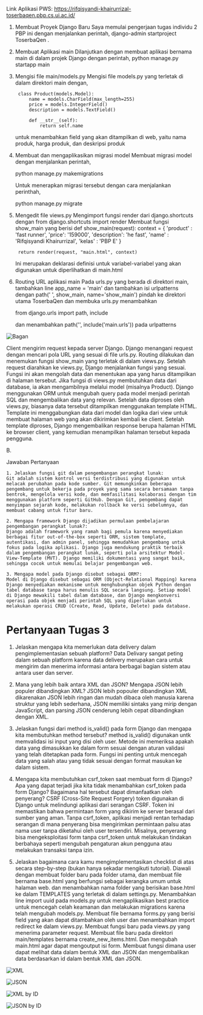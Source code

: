 Link Aplikasi PWS: https://rifqisyandi-khairurrizal-toserbaqen.pbp.cs.ui.ac.id/

1. Membuat Proyek Django Baru
    Saya memulai pengerjaan tugas individu 2 PBP ini dengan menjalankan perintah,
    django-admin startproject ToserbaQen .

2. Membuat Aplikasi main
    Dilanjutkan dengan membuat aplikasi bernama main di dalam projek Django dengan perintah,
    python manage.py startapp main

3. Mengisi file main/models.py
    Mengisi file models.py yang terletak di dalam direktori main dengan,

        class Product(models.Model):
            name = models.CharField(max_length=255)
            price = models.IntegerField()
            description = models.TextField()

            def __str__(self):
                return self.name
    
    untuk menambahkan field yang akan ditampilkan di web, yaitu nama produk, harga produk, dan deskripsi produk

4. Membuat dan mengaplikasikan migrasi model
    Membuat migrasi model dengan menjalankan perintah,

    python manage.py makemigrations

    Untuk menerapkan migrasi tersebut dengan cara menjalankan perinthah,
    
    python manage.py migrate 

5. Mengedit file views.py
    Mengimport fungsi render dari django.shortcuts dengan from django.shortcuts import render
    Membuat fungsi show_main yang berisi
    def show_main(request):
        context = {
            'product' : 'fast runner',
            'price': '159000',
            'description': 'he fast',
            'name' : 'Rifqisyandi Khairurrizal',
            'kelas' : 'PBP E'
        }

        return render(request, "main.html", context)
    Ini merupakan deklarasi definisi untuk variabel-variabel yang akan digunakan untuk diperlihatkan di main.html

6. Routing URL aplikasi main
    Pada urls.py yang berada di direktori main, tambahkan line app_name = 'main'
    dan tambahkan isi urlpatterns dengan path(' ', show_main, name='show_main')
    pindah ke direktori utama ToserbaQen dan membuka urls.py menambahkan

    from django.urls import path, include

    dan menambahkan path('', include('main.urls')) pada urlpatterns

![Bagan](https://cdn.discordapp.com/attachments/1183391036442165391/1283274262135701577/Screenshot_2024-09-11_at_10.48.01.png?ex=66e265ca&is=66e1144a&hm=dbd06be2c791c13abf154f171944cf97fec89a8a8f2f98f135602aff03958e08&)

Client mengirim request kepada server Django. Django menangani request dengan mencari pola URL yang sesuai di file urls.py. Routing dilakukan dan menemukan fungsi show_main yang terletak di dalam views.py. Setelah request diarahkan ke views.py, Django menjalankan fungsi yang sesuai. Fungsi ini akan mengolah data dan menentukan apa yang harus ditampilkan di halaman tersebut. Jika fungsi di views.py membutuhkan data dari database, ia akan mengambilnya melalui model (misalnya Product). Django menggunakan ORM untuk mengubah query pada model menjadi perintah SQL dan mengembalikan data yang relevan. Setelah data diproses oleh views.py, biasanya data tersebut ditampilkan menggunakan template HTML. Template ini menggabungkan data dari model dan logika dari view untuk membuat halaman web yang akan dikirimkan kembali ke client. Setelah template diproses, Django mengembalikan response berupa halaman HTML ke browser client, yang kemudian menampilkan halaman tersebut kepada pengguna.

B.

Jawaban Pertanyaan

    1. Jelaskan fungsi git dalam pengembangan perangkat lunak: 
    Git adalah sistem kontrol versi terdistribusi yang digunakan untuk melacak perubahan pada kode sumber. Git memungkinkan beberapa pengembang untuk bekerja pada proyek yang sama secara bersamaan tanpa bentrok, mengelola versi kode, dan memfasilitasi kolaborasi dengan tim menggunakan platform seperti GitHub. Dengan Git, pengembang dapat menyimpan sejarah kode, melakukan rollback ke versi sebelumnya, dan membuat cabang untuk fitur baru.

    2. Mengapa framework Django dijadikan permulaan pembelajaran pengembangan perangkat lunak?: 
    Django adalah framework yang ramah bagi pemula karena menyediakan berbagai fitur out-of-the-box seperti ORM, sistem template, autentikasi, dan admin panel, sehingga memudahkan pengembang untuk fokus pada logika aplikasi. Django juga mendukung praktik terbaik dalam pengembangan perangkat lunak, seperti pola arsitektur Model-View-Template (MVT). Django memiliki dokumentasi yang sangat baik, sehingga cocok untuk memulai belajar pengembangan web.

    3. Mengapa model pada Django disebut sebagai ORM?: 
    Model di Django disebut sebagai ORM (Object-Relational Mapping) karena Django menyediakan mekanisme untuk menghubungkan objek Python dengan tabel database tanpa harus menulis SQL secara langsung. Setiap model di Django mewakili tabel dalam database, dan Django mengkonversi operasi pada objek menjadi perintah SQL yang diperlukan untuk melakukan operasi CRUD (Create, Read, Update, Delete) pada database.


# Pertanyaan Tugas 3
1. Jelaskan mengapa kita memerlukan data delivery dalam pengimplementasian sebuah platform?
Data Delivary sangat peting dalam sebuah platform karena data delivery merupakan cara untuk mengirim dan menerima informasi antara berbagai bagian sistem atau antara user dan server.

2. Mana yang lebih baik antara XML dan JSON? Mengapa JSON lebih populer dibandingkan XML?
JSON lebih popouler dibandingkan XML dikarenakan JSON lebih ringan dan mudah dibaca oleh manusia karena struktur yang lebih sederhana, JSON memiliki sintaks yang mirip dengan JavaScript, dan parsing JSON cenderung lebih cepat dibandingkan dengan XML.

3. Jelaskan fungsi dari method is_valid() pada form Django dan mengapa kita membutuhkan method tersebut?
method is_valid() digunakan untk memvalidasi isi input yang disi oleh user. Metode ini memeriksa apakah data yang dimasukkan ke dalam form sesuai dengan aturan validasi yang telah ditetapkan pada form. Fungsi ini penting untuk mencegah data yang salah atau yang tidak sesuai dengan format masukan ke dalam sistem.

4. Mengapa kita membutuhkan csrf_token saat membuat form di Django? Apa yang dapat terjadi jika kita tidak menambahkan csrf_token pada form Django? Bagaimana hal tersebut dapat dimanfaatkan oleh penyerang?
CSRF (Cross-Site Request Forgery) token digunakan di Django untuk melindungi aplikasi dari serangan CSRF. Token ini memastikan bahwa permintaan form yang dikirim ke server berasal dari sumber yang aman. Tanpa csrf_token, aplikasi menjadi rentan terhadap serangan di mana penyerang bisa mengirimkan permintaan palsu atas nama user tanpa diketahui oleh user tersendiri. Misalnya, penyerang bisa mengeksploitasi form tanpa csrf_token untuk melakukan tindakan berbahaya seperti mengubah pengaturan akun pengguna atau melakukan transaksi tanpa izin.

5. Jelaskan bagaimana cara kamu mengimplementasikan checklist di atas secara step-by-step (bukan hanya sekadar mengikuti tutorial).
Diawali dengan membuat folder baru pada folder utama, dan membuat file bernama base.html yang berfungsi sebagai kerangka umum untuk halaman web. dan menambahkan nama folder yang berisikan base.html ke dalam TEMPLATES yang terletak di dalam settings.py. Menambahkan line import uuid pada models.py untuk mengaplikasikan best practice untuk mencegah celah keamanan dan melakukan migrations karena telah mengubah models.py. Membuat file bernama forms.py yang berisi field yang akan dapat ditambahkan oleh user dan menambahkan import redirect ke dalam views.py. Membuat fungsi baru pada views.py yang menerima parameter request. Membuat file baru pada direktori main/templates bernama create_new_items.html. Dan mengubah main.html agar dapat mengoutput isi form. Membuat fungsi dimana user dapat melihat data dalam bentuk XML dan JSON dan mengembalikan data berdasarkan id dalam bentuk XML dan JSON.

![XML](https://media.discordapp.net/attachments/1183391036442165391/1285803697950953546/image.png?ex=66eb9982&is=66ea4802&hm=e070f23d71b9965f0fac9ae3a9a59119e1ae56a10231b8485cbd60b2f10b1a24&=&format=webp&quality=lossless&width=1388&height=1036)

![JSON](https://cdn.discordapp.com/attachments/1183391036442165391/1285803664635723788/image.png?ex=66eb997a&is=66ea47fa&hm=38e7eabb9705a3e3a93965accfb78960bb54de557e4707314b16e2edc8f264e8&)

![XML by ID](https://cdn.discordapp.com/attachments/1183391036442165391/1285803617978417243/image.png?ex=66eb996f&is=66ea47ef&hm=ff33e4aca657a2150b5350dfedf6ef0193345f1ef4b25f3c8784c7c8da72c820&)

![JSON by ID](https://cdn.discordapp.com/attachments/1183391036442165391/1285803638404419584/image.png?ex=66eb9974&is=66ea47f4&hm=ed809b18dc09b33e3e171f73a76472902a7e9cd0ca1c03b7b6757a510518c425&)
